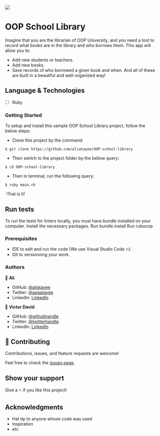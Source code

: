 ![](https://img.shields.io/badge/Microverse-blueviolet)

# OOP School Library
Imagine that you are the librarian of OOP University, and you need a tool to record what books are in the library and who borrows them. This app will allow you to:
- Add new students or teachers.
- Add new books.
- Save records of who borrowed a given book and when.
And all of these are built in a beautiful and well-organized way!

## Language & Technologies
- [ ] Ruby

### Getting Started

To setup and install this sample OOP School Library project, follow the below steps:
- Clone this project by the command: 

```
$ git clone https://github.com/aliatayee/OOP-school-library
```

- Then switch to the project folder by the bellow query:

```
$ cd OOP-school-library
```

- Then in terminal, run the following query:

```
$ ruby main.rb
```
-That is it!

## Run tests 
To run the tests for linters locally, you must have bundle installed on your computer. Install the necessary packages. Run bundle install Run rubocop

### Prerequisites

- IDE to edit and run the code (We use Visual Studio Code 🔥).
- Git to versionning your work.

### Authors
👤 **Ali**

- GitHub: [@aliatayee](https://github.com/aliatayee)
- Twitter: [@aqaatayee](https://twitter.com/aqaatayee)
- LinkedIn: [LinkedIn](https://www.linkedin.com/in/aliatayee/)

👤 **Victor David**

- GitHub: [@githubhandle](https://github.com/jheart-vic)
- Twitter: [@twitterhandle](https://twitter.com/Victorjheart)
- LinkedIn: [LinkedIn](https://www.linkedin.com/in/victor-chiemerie-302a97230/)


## 🤝 Contributing
Contributions, issues, and feature requests are welcome!

Feel free to check the [issues page](../../issues/).

## Show your support
Give a ⭐️ if you like this project!

## Acknowledgments
- Hat tip to anyone whose code was used
- Inspiration
- etc
